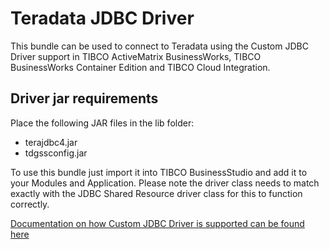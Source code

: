 # Teradata JDBC Driver

This bundle can be used to connect to Teradata using the Custom JDBC Driver support in TIBCO ActiveMatrix BusinessWorks, TIBCO BusinessWorks Container Edition and TIBCO Cloud Integration.

## Driver jar requirements

Place the following JAR files in the lib folder:
* terajdbc4.jar
* tdgssconfig.jar

To use this bundle just import it into TIBCO BusinessStudio and add it to your Modules and Application. Please note the driver class needs to match exactly with the JDBC Shared Resource driver class for this to function correctly.


[Documentation on how Custom JDBC Driver is supported can be found here](https://docs.tibco.com/pub/activematrix_businessworks/6.7.0/doc/html/GUID-DF12A927-F788-46DC-ABA1-0A1BA797DE2F.html)